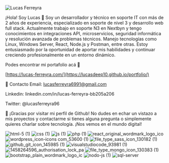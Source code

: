![Lucas Ferreyra](https://github.com/user-attachments/assets/b480e136-c5f1-462a-bd8f-9ae55986d93d)



¡Hola! Soy Lucas 👋
Soy un desarrollador y técnico en soporte IT con más de 2 años de experiencia, especializado en soporte de nivel 3 y desarrollo web full stack. 
Actualmente trabajo en soporte N3 en Nextbyn y tengo conocimientos en integraciones API, microservicios, seguridad informática y resolución avanzada de problemas técnicos. 
Manejo tecnologías como Linux, Windows Server, React, Node.js y Postman, entre otras. 
Estoy entusiasmado por la oportunidad de aportar mis habilidades y continuar creciendo profesionalmente en un entorno dinámico.


Podes encontrar mi portafolio acá 🙋

[https://lucas-ferreyra.com/](https://lucasdeep10.github.io/portfolio/)


📧 Contacto
Email: lucasferreyra6991@gmail.com


Linkedin: linkedin.com/in/lucas-ferreyra-bb205a206 


Twitter: @lucasferreyra96


🎉 ¡Gracias por visitar mi perfil de Github!
No dudes en echar un vistazo a mis proyectos y contactarme si tienes alguna pregunta o simplemente quieres charlar sobre tecnología. ¡Nos vemos en el mundo digital!





![html-5 (1)](https://github.com/lucasdeep10/lucasdeep10/assets/88118566/53bda9fc-af0e-44ab-9554-bc9831bcd657)
![css (1)](https://github.com/lucasdeep10/lucasdeep10/assets/88118566/a1b3b5df-f880-4ec1-8b98-b0079587f52a)
![js (1)](https://github.com/lucasdeep10/lucasdeep10/assets/88118566/47d48055-6c54-4a2e-8374-4b9d17bf948e)
![php (1)](https://github.com/lucasdeep10/lucasdeep10/assets/88118566/bc0c7a48-5ce0-44f5-b9d8-5cecb3c09c83)
![react_original_wordmark_logo_ico](https://github.com/lucasdeep10/lucasdeep10/assets/88118566/0620d4ca-4fff-450c-8436-a6ca2051e0f3)
![wordpress_icon-icons com_53600 (1)](https://github.com/lucasdeep10/lucasdeep10/assets/88118566/b874ead7-5ba3-4602-a59f-d57d34e9017d)
![file_type_sass_icon_130182 (1)](https://github.com/lucasdeep10/lucasdeep10/assets/88118566/cd6b2c87-6866-445e-a208-5eeaee8b79c3)
![github_git_icon_145985 (1)](https://github.com/lucasdeep10/lucasdeep10/assets/88118566/09763054-576c-4f09-b716-b504bd5f87b8)
![visualstudiocode_93981 (1)](https://github.com/lucasdeep10/lucasdeep10/assets/88118566/c9ee639b-0c83-48fa-99fc-6adfcab733f8)
![1458264596_authorisation_lock_pa](https://github.com/lucasdeep10/lucasdeep10/assets/88118566/b365e9e1-6a4d-4c19-908a-2a48bfd8b0f8)
![file_type_mongo_icon_130383 (1)](https://github.com/lucasdeep10/lucasdeep10/assets/88118566/430326d3-aaff-4066-bd05-da5b28a76c66)
![bootstrap_plain_wordmark_logo_ic](https://github.com/lucasdeep10/lucasdeep10/assets/88118566/49756218-afbb-498e-90c9-ccce191deae3)
![nodo-js (1)](https://github.com/lucasdeep10/lucasdeep10/assets/88118566/f7f69e6b-4728-44f9-93a4-d57dfd584cf3)
![sql-server](https://github.com/user-attachments/assets/bde80474-2bb8-4360-8eab-be2306d2b8d2)

